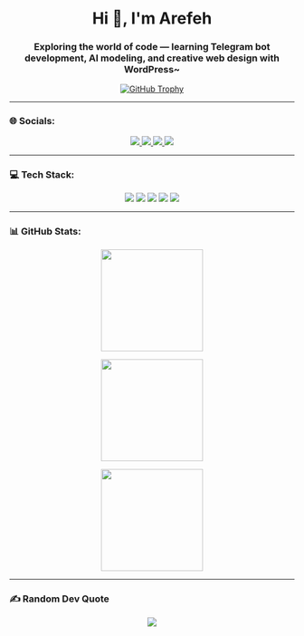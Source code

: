 <h1 align="center">Hi 👋, I'm Arefeh</h1>
<h3 align="center">Exploring the world of code — learning Telegram bot development, AI modeling, and creative web design with WordPress~</h3>

<p align="center">
  <a href="https://github.com/ryo-ma/github-profile-trophy">
    <img src="https://github-profile-trophy.vercel.app/?username=rfiz004&theme=dracula&margin-w=10&margin-h=10" alt="GitHub Trophy" />
  </a>
</p>

---

### 🌐 Socials:
<p align="center">
  <a href="https://instagram.com/rfh_iz" target="_blank">
    <img src="https://img.shields.io/badge/Instagram-%23E4405F.svg?style=for-the-badge&logo=Instagram&logoColor=white" />
  </a>
  <a href="https://linkedin.com/in/arefeh-izadi-tabar-094866369" target="_blank">
    <img src="https://img.shields.io/badge/LinkedIn-%230077B5.svg?style=for-the-badge&logo=linkedin&logoColor=white" />
  </a>
  <a href="mailto:izaditabar.arefeh@gmail.com">
    <img src="https://img.shields.io/badge/Email-D14836?style=for-the-badge&logo=gmail&logoColor=white" />
  </a>
  <a href="https://kaggle.com/arefehizaditabar" target="_blank">
    <img src="https://img.shields.io/badge/Kaggle-20BEFF?style=for-the-badge&logo=kaggle&logoColor=white" />
  </a>
</p>

---

### 💻 Tech Stack:
<p align="center">
  <img src="https://img.shields.io/badge/C++-%2300599C.svg?style=for-the-badge&logo=c%2B%2B&logoColor=white" />
  <img src="https://img.shields.io/badge/HTML5-%23E34F26.svg?style=for-the-badge&logo=html5&logoColor=white" />
  <img src="https://img.shields.io/badge/CSS3-%231572B6.svg?style=for-the-badge&logo=css3&logoColor=white" />
  <img src="https://img.shields.io/badge/Python-%233776AB.svg?style=for-the-badge&logo=python&logoColor=white" />
  <img src="https://img.shields.io/badge/MySQL-%2300f.svg?style=for-the-badge&logo=mysql&logoColor=white" />
</p>

---

### 📊 GitHub Stats:
<p align="center">
  <img src="https://github-readme-stats.vercel.app/api?username=rfiz004&theme=dark&show_icons=true&hide_border=false&include_all_commits=true&count_private=true" height="180em" />
</p>

<p align="center">
  <img src="https://github-readme-streak-stats.herokuapp.com/?user=rfiz004&theme=dark&hide_border=false" height="180em" />
</p>

<p align="center">
  <img src="https://github-readme-stats.vercel.app/api/top-langs/?username=rfiz004&theme=dark&hide_border=false&layout=compact" height="180em" />
</p>

---

### ✍️ Random Dev Quote
<p align="center">
  <img src="https://quotes-github-readme.vercel.app/api?type=horizontal&theme=radical" />
</p>

<!-- Proudly created with a mix of GPRM and custom edits ✨ -->
